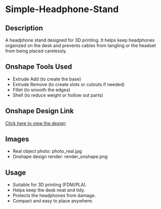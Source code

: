 # Simple-Headphone-Stand

## Description
A headphone stand designed for 3D printing. It helps keep headphones organized on the desk and prevents cables from tangling or the headset from being placed carelessly.

## Onshape Tools Used
- Extrude Add (to create the base)
- Extrude Remove (to create slots or cutouts if needed)
- Fillet (to smooth the edges)
- Shell (to reduce weight or hollow out parts)

## Onshape Design Link
[Click here to view the design](https://cad.onshape.com/documents/0dea01d0b293e215dfe69b40/w/162930165c387f1d7f8acda9/e/bd017aeffec673fbea0ab9b0?renderMode=0&uiState=68dcc714d83c717dbab6ad7c)

## Images
- Real object photo: photo_real.jpg  
- Onshape design render: render_onshape.png

## Usage
- Suitable for 3D printing (FDM/PLA).  
- Helps keep the desk neat and tidy.  
- Protects the headphones from damage.  
- Compact and easy to place anywhere.
